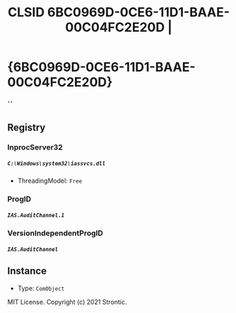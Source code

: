﻿---
title: "CLSID 6BC0969D-0CE6-11D1-BAAE-00C04FC2E20D | "
excerpt: What is COM-Object CLSID 6BC0969D-0CE6-11D1-BAAE-00C04FC2E20D?
---

# {6BC0969D-0CE6-11D1-BAAE-00C04FC2E20D}

### ``

## Registry


### InprocServer32

##### `C:\Windows\system32\iassvcs.dll`
* ThreadingModel: `Free`

### ProgID

##### `IAS.AuditChannel.1`

### VersionIndependentProgID

##### `IAS.AuditChannel`

## Instance

* Type: `ComObject`

MIT License. Copyright (c) 2021 Strontic.


